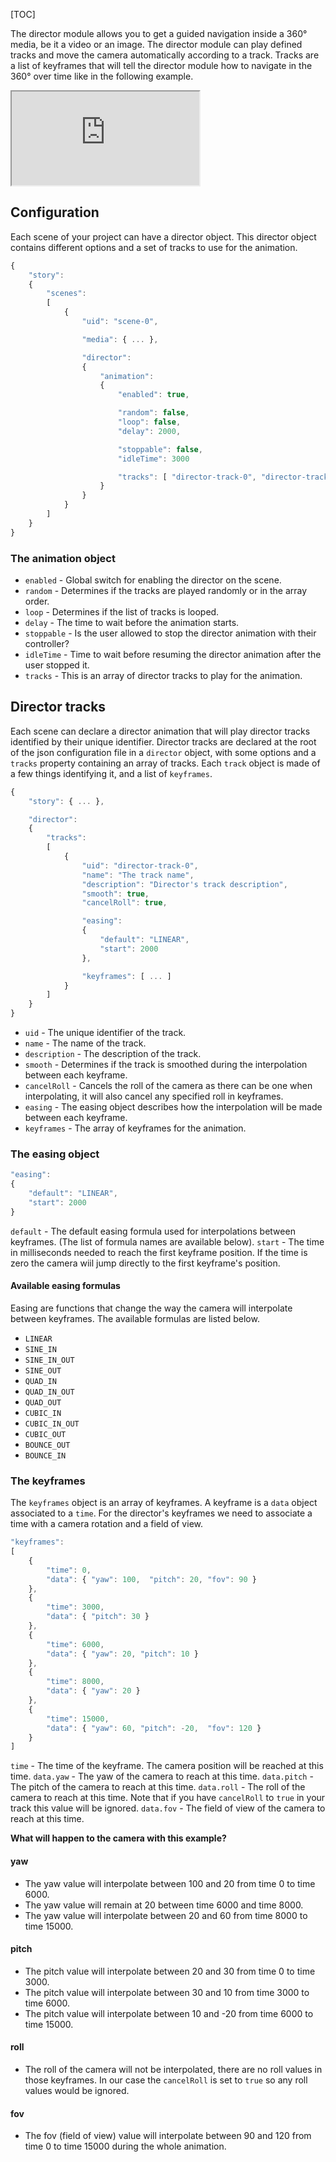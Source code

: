 [TOC]

The director module allows you to get a guided navigation inside a 360° media, be it a video or an image. The director module can play defined tracks and move the camera automatically according to a track. Tracks are a list of keyframes that will tell the director module how to navigate in the 360° over time like in the following example.

<iframe src="http://kenprivatebeta.kolor.com/releases/latest/samples/projects/directors-cut/"></iframe>

## Configuration

Each scene of your project can have a director object. This director object contains different options and a set of tracks to use for the animation.

```js
{
    "story":
    {
        "scenes":
        [
            {
                "uid": "scene-0",

                "media": { ... },

                "director":
                {
                    "animation":
                    {
                        "enabled": true,

                        "random": false,
                        "loop": false,
                        "delay": 2000,

                        "stoppable": false,
                        "idleTime": 3000

                        "tracks": [ "director-track-0", "director-track-1" ]
                    }
                }
            }
        ]
    }
}
```

### The animation object

- `enabled` - Global switch for enabling the director on the scene.
- `random` - Determines if the tracks are played randomly or in the array order.
- `loop` - Determines if the list of tracks is looped.
- `delay` - The time to wait before the animation starts.
- `stoppable` - Is the user allowed to stop the director animation with their controller?
- `idleTime` - Time to wait before resuming the director animation after the user stopped it.
- `tracks` - This is an array of director tracks to play for the animation.

## Director tracks

Each scene can declare a director animation that will play director tracks identified by their unique identifier.
Director tracks are declared at the root of the json configuration file in a `director` object, with some options and a `tracks` property containing an array of tracks. Each `track` object is made of a few things identifying it, and a list of `keyframes`.

```js
{
    "story": { ... },

    "director":
    {
        "tracks":
        [
            {
                "uid": "director-track-0",
                "name": "The track name",
                "description": "Director's track description",
                "smooth": true,
                "cancelRoll": true,

                "easing":
                {
                    "default": "LINEAR",
                    "start": 2000
                },

                "keyframes": [ ... ]
            }
        ]
    }
}
```

- `uid` - The unique identifier of the track.
- `name` - The name of the track.
- `description` - The description of the track.
- `smooth` - Determines if the track is smoothed during the interpolation between each keyframe.
- `cancelRoll` - Cancels the roll of the camera as there can be one when interpolating, it will also cancel any specified roll in keyframes.
- `easing` - The easing object describes how the interpolation will be made between each keyframe.
- `keyframes` - The array of keyframes for the animation.

### The easing object

```js
"easing":
{
    "default": "LINEAR",
    "start": 2000
}
```

`default` - The default easing formula used for interpolations between keyframes. (The list of formula names are available below).
`start` - The time in milliseconds needed to reach the first keyframe position. If the time is zero the camera wiil jump directly to the first keyframe's position.

#### Available easing formulas

Easing are functions that change the way the camera will interpolate between keyframes. The available formulas are listed below.

- `LINEAR`
- `SINE_IN`
- `SINE_IN_OUT`
- `SINE_OUT`
- `QUAD_IN`
- `QUAD_IN_OUT`
- `QUAD_OUT`
- `CUBIC_IN`
- `CUBIC_IN_OUT`
- `CUBIC_OUT`
- `BOUNCE_OUT`
- `BOUNCE_IN`

### The keyframes

The `keyframes` object is an array of keyframes. A keyframe is a `data` object associated to a `time`. For the director's keyframes we need to associate a time with a camera rotation and a field of view.

```js
"keyframes":
[
    {
        "time": 0,
        "data": { "yaw": 100,  "pitch": 20, "fov": 90 }
    },
    {
        "time": 3000,
        "data": { "pitch": 30 }
    },
    {
        "time": 6000,
        "data": { "yaw": 20, "pitch": 10 }
    },
    {
        "time": 8000,
        "data": { "yaw": 20 }
    },
    {
        "time": 15000,
        "data": { "yaw": 60, "pitch": -20,  "fov": 120 }
    }
]
```

`time` - The time of the keyframe. The camera position will be reached at this time.
`data.yaw` - The yaw of the camera to reach at this time.
`data.pitch` - The pitch of the camera to reach at this time.
`data.roll` - The roll of the camera to reach at this time. Note that if you have `cancelRoll` to `true` in your track this value will be ignored.
`data.fov` - The field of view of the camera to reach at this time.

**What will happen to the camera with this example?**

#### yaw
- The yaw value will interpolate between 100 and 20 from time 0 to time 6000.
- The yaw value will remain at 20 between time 6000 and time 8000.
- The yaw value will interpolate between 20 and 60 from time 8000 to time 15000.

#### pitch
- The pitch value will interpolate between 20 and 30 from time 0 to time 3000.
- The pitch value will interpolate between 30 and 10 from time 3000 to time 6000.
- The pitch value will interpolate between 10 and -20 from time 6000 to time 15000.

#### roll
- The roll of the camera will not be interpolated, there are no roll values in those keyframes. In our case the `cancelRoll` is set to `true` so any roll values would be ignored.

#### fov
- The fov (field of view) value will interpolate between 90 and 120 from time 0 to time 15000 during the whole animation.

